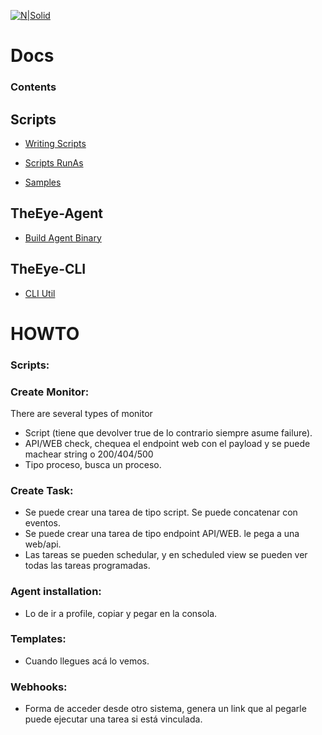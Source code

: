 
[![N|Solid](https://theeye.io/landpage/images/logo.png)](https://theeye.io)

# Docs

### Contents

## Scripts

+ [Writing Scripts](https://github.com/theeye-io-team/theeye-docs/tree/master/scripts/write.md)

+ [Scripts RunAs](https://github.com/theeye-io-team/theeye-docs/tree/master/scripts/runas.md)

+ [Samples](https://github.com/theeye-io-team/theeye-docs/tree/master/scripts)


## TheEye-Agent

+ [Build Agent Binary](https://github.com/theeye-io-team/theeye-docs/tree/master/agent/binary_build.md)


## TheEye-CLI

+ [CLI Util](https://github.com/theeye-io-team/theeye-docs/tree/master/cli)

# HOWTO

### Scripts:






### Create Monitor:
There are several types of monitor
+ Script (tiene que devolver true de lo contrario siempre asume failure).
+ API/WEB check, chequea el endpoint web con el payload y se puede machear string o 200/404/500
+ Tipo proceso, busca un proceso.

### Create Task:
+ Se puede crear una tarea de tipo script. Se puede concatenar con eventos.
+ Se puede crear una tarea de tipo endpoint API/WEB. le pega a una web/api.
+ Las tareas se pueden schedular, y en scheduled view se pueden ver todas las tareas programadas.

### Agent installation:
+ Lo de ir a profile, copiar y pegar en la consola.

### Templates:
+ Cuando llegues acá lo vemos.

### Webhooks:
+ Forma de acceder desde otro sistema, genera un link que al pegarle puede ejecutar una tarea si está vinculada.
